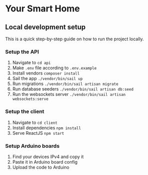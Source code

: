 # Your Smart Home

## Local development setup
This is a quick step-by-step guide on how to run the project locally.
### Setup the API
1. Navigate to `cd api`
2. Make `.env` file according to `.env.example`
3. Install vendors `composer install`
4. Sail the app `./vendor/bin/sail up`
5. Run migrations `./vendor/bin/sail artisan migrate`
6. Run database seeders `./vendor/bin/sail artisan db:seed`
7. Run the websockets server `./vendor/bin/sail artisan websockets:serve`

### Setup the client
1. Navigate to `cd client`
2. Install dependencies `npm install`
3. Serve ReactJS `npm start`

### Setup Arduino boards
1. Find your devices IPv4 and copy it
2. Paste it in Arduino board config
3. Upload the code to Arduino